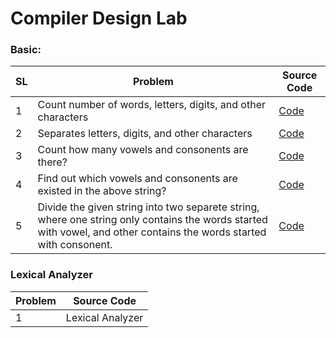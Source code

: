 # Compiler Design Lab

### Basic:
|SL| 	Problem	 | 	Source Code	 | 	
| -- | 	--------	 | 	--------	 | 	
| 1 | Count number of words, letters, digits, and other characters	| 	<a href="https://github.com/fahimahammed/compiler-design-lab/blob/main/basic/count-word-letter-digit-character.cpp">Code</a>	|
| 2 | Separates letters, digits, and other characters	| 	<a href="https://github.com/fahimahammed/compiler-design-lab/blob/main/basic/separate-letter-digit-character.cpp">Code</a>	|
| 3 | Count how many vowels and consonents are there?	| 	<a href="https://github.com/fahimahammed/compiler-design-lab/blob/main/basic/count-vowel-consonent.cpp">Code</a>	|
| 4 | Find out which vowels and consonents are existed in the above string?	| 	<a href="https://github.com/fahimahammed/compiler-design-lab/blob/main/basic/saparate-vowel-consonent.cpp">Code</a>	|
| 5 | Divide the given string into two separete string, where one string only contains the words started with vowel, and other contains the words started with consonent.	| 	<a href="https://github.com/fahimahammed/compiler-design-lab/blob/main/basic/substring-vowel-consonent.cpp">Code</a> |


### Lexical Analyzer
| Problem | Source Code |
| --------| --------- |
| 1 | Lexical Analyzer | <a href="https://github.com/fahimahammed/compiler-design-lab/blob/main/lexical-analyzer/lexical-analyzer.cpp">Code</a> |
